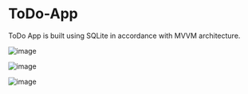 # ToDo-App
ToDo App is built using SQLite in accordance with MVVM architecture.

![image](https://github.com/Honor13/ToDo-App/assets/53227891/4b007099-8faa-4642-b1f5-c251fe6f62a7)

![image](https://github.com/Honor13/ToDo-App/assets/53227891/f367ce0c-0335-410b-8808-c0c0fbdce8f5)

![image](https://github.com/Honor13/ToDo-App/assets/53227891/aabd411e-5c7a-4c04-b72f-384f4f3138f3)
